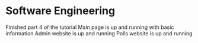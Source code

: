 # Software Engineering
Finished part 4 of the tutorial
Main page is up and running with basic information
Admin website is up and running
Polls website is up and running
